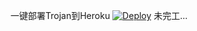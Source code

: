 
一键部署Trojan到Heroku [![Deploy](https://www.herokucdn.com/deploy/button.png)](https://dashboard.heroku.com/new?template=https%3A%2F%2Fgithub.com%2FVerSign010%2Ftrojan-1)
未完工...
